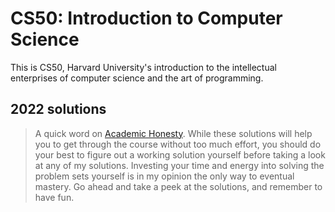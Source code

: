 # CS50: Introduction to Computer Science

This is CS50, Harvard University's introduction to the intellectual enterprises of computer science and the art of programming.

## 2022 solutions

> A quick word on [Academic Honesty](https://cs50.harvard.edu/x/2022/honesty/). While these solutions will help you to get through the course without too much effort, you should do your best to figure out a working solution yourself before taking a look at any of my solutions. Investing your time and energy into solving the problem sets yourself is in my opinion the only way to eventual mastery.
Go ahead and take a peek at the solutions, and remember to have fun.
